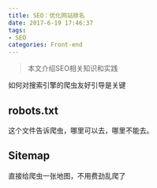 ```yaml
---
title: SEO：优化网站排名
date: 2017-6-19 17:46:37
tags:
- SEO
categories: Front-end
---
```


> 本文介绍SEO相关知识和实践

<!-- more -->
如何对搜索引擎的爬虫友好引导是关键

## robots.txt
这个文件告诉爬虫，哪里可以去，哪里不能去。

## Sitemap
直接给爬虫一张地图，不用费劲乱爬了
